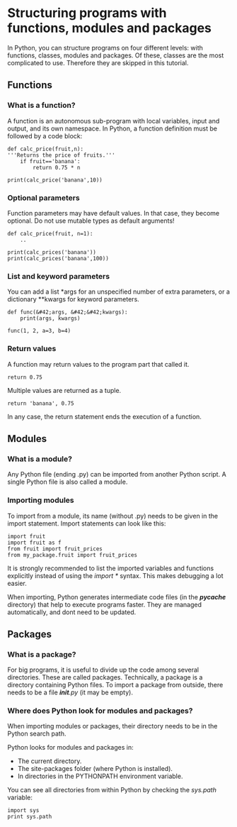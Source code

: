
# Structuring programs with functions, modules and packages

In Python, you can structure programs on four different levels: with functions, classes, modules and packages. Of these, classes are the most complicated to use. Therefore they are skipped in this tutorial.

## Functions

### What is a function?
A function is an autonomous sub-program with local variables, input and output, and its own namespace. 
In Python, a function definition must be followed by a code block:

    def calc_price(fruit,n):	
    '''Returns the price of fruits.'''
        if fruit=='banana':
            return 0.75 * n

    print(calc_price('banana',10))

### Optional parameters

Function parameters may have default values. In that case, they become optional. Do not use mutable types as default arguments!

    def calc_price(fruit, n=1): 
        ..

    print(calc_prices('banana'))
    print(calc_prices('banana',100))

### List and keyword parameters

You can add a list &#42;args for an unspecified number of extra parameters, or a dictionary &#42;&#42;kwargs for keyword parameters.

    def func(&#42;args, &#42;&#42;kwargs):
        print(args, kwargs)

    func(1, 2, a=3, b=4)

### Return values

A function may return values to the program part that called it. 

    return 0.75

Multiple values are returned as a tuple. 

    return 'banana', 0.75

In any case, the return statement ends the execution of a function.


## Modules

### What is a module?

Any Python file (ending .py) can be imported from another Python script. A single Python file is also called a module.

### Importing modules

To import from a module, its name (without .py) needs to be given in the import statement. Import statements can look like this:

    import fruit
    import fruit as f
    from fruit import fruit_prices
    from my_package.fruit import fruit_prices

It is strongly recommended to list the imported variables and functions explicitly instead of using the *import &#42;* syntax. This makes debugging a lot easier.

When importing, Python generates intermediate code files (in the *__pycache__* directory) that help to execute programs faster. They are managed automatically, and dont need to be updated. 

## Packages

### What is a package?

For big programs, it is useful to divide up the code among several directories. These are called packages. Technically, a package is a directory containing Python files. To import a package from outside, there needs to be a file *__init__.py* (it may be empty).

### Where does Python look for modules and packages?

When importing modules or packages, their directory needs to be in the Python search path.

Python looks for modules and packages in:

* The current directory.
* The site-packages folder (where Python is installed).
* In directories in the PYTHONPATH environment variable.

You can see all directories from within Python by checking the *sys.path* variable:

    import sys
    print sys.path
